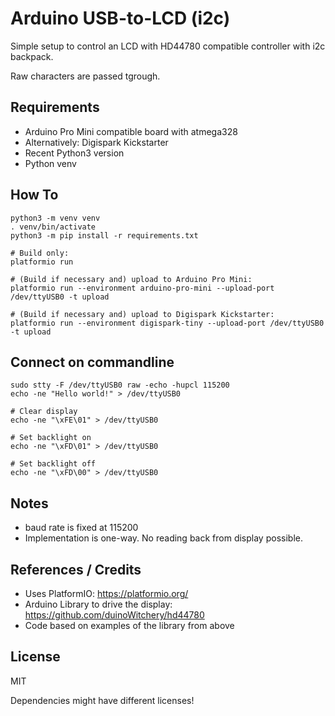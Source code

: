 # Arduino USB-to-LCD (i2c)

Simple setup to control an LCD with HD44780 compatible controller with i2c backpack.

Raw characters are passed tgrough.


## Requirements

* Arduino Pro Mini compatible board with atmega328
* Alternatively: Digispark Kickstarter
* Recent Python3 version
* Python venv


## How To

```
python3 -m venv venv
. venv/bin/activate
python3 -m pip install -r requirements.txt

# Build only:
platformio run

# (Build if necessary and) upload to Arduino Pro Mini:
platformio run --environment arduino-pro-mini --upload-port /dev/ttyUSB0 -t upload

# (Build if necessary and) upload to Digispark Kickstarter:
platformio run --environment digispark-tiny --upload-port /dev/ttyUSB0 -t upload
```


## Connect on commandline

```
sudo stty -F /dev/ttyUSB0 raw -echo -hupcl 115200
echo -ne "Hello world!" > /dev/ttyUSB0

# Clear display
echo -ne "\xFE\01" > /dev/ttyUSB0

# Set backlight on
echo -ne "\xFD\01" > /dev/ttyUSB0

# Set backlight off
echo -ne "\xFD\00" > /dev/ttyUSB0
```


## Notes

* baud rate is fixed at 115200
* Implementation is one-way. No reading back from display possible.


## References / Credits

* Uses PlatformIO: https://platformio.org/
* Arduino Library to drive the display: https://github.com/duinoWitchery/hd44780
* Code based on examples of the library from above


## License

MIT

Dependencies might have different licenses!
